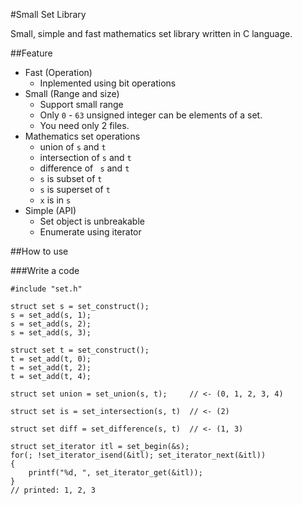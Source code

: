 #Small Set Library

Small, simple and fast mathematics set library written in C language.

##Feature

- Fast (Operation)
    - Inplemented using bit operations
- Small (Range and size)
    - Support small range
    - Only ``0`` - ``63`` unsigned integer can be elements of a set.
    - You need only 2 files.
- Mathematics set operations
    - union of ``s`` and ``t``
    - intersection of ``s`` and ``t``
    - difference of `` s`` and ``t``
    - ``s`` is subset of ``t``
    - ``s`` is superset of ``t``
    - ``x`` is in ``s``
- Simple (API)
    - Set object is unbreakable
    - Enumerate using iterator

##How to use

###Write a code

    #include "set.h"

    struct set s = set_construct();
    s = set_add(s, 1);
    s = set_add(s, 2);
    s = set_add(s, 3);

    struct set t = set_construct();
    t = set_add(t, 0);
    t = set_add(t, 2);
    t = set_add(t, 4);

    struct set union = set_union(s, t);     // <- (0, 1, 2, 3, 4)

    struct set is = set_intersection(s, t)  // <- (2)

    struct set diff = set_difference(s, t)  // <- (1, 3)

    struct set_iterator itl = set_begin(&s);
    for(; !set_iterator_isend(&itl); set_iterator_next(&itl))
    {
        printf("%d, ", set_iterator_get(&itl));
    }
    // printed: 1, 2, 3
